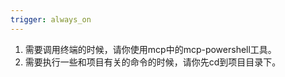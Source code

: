 ```yaml
---
trigger: always_on
---
```

1. 需要调用终端的时候，请你使用mcp中的mcp-powershell工具。
2. 需要执行一些和项目有关的命令的时候，请你先cd到项目目录下。
